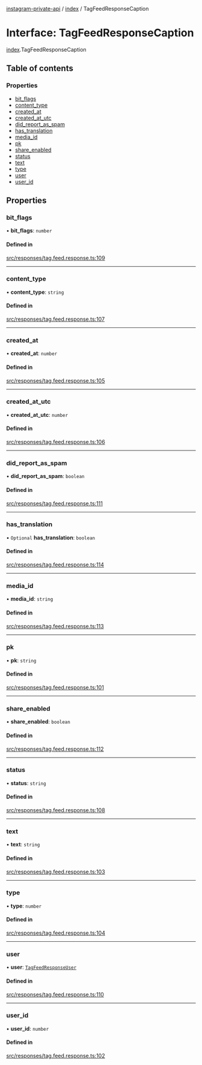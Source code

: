 [instagram-private-api](../../README.md) / [index](../../modules/index.md) / TagFeedResponseCaption

# Interface: TagFeedResponseCaption

[index](../../modules/index.md).TagFeedResponseCaption

## Table of contents

### Properties

- [bit\_flags](TagFeedResponseCaption.md#bit_flags)
- [content\_type](TagFeedResponseCaption.md#content_type)
- [created\_at](TagFeedResponseCaption.md#created_at)
- [created\_at\_utc](TagFeedResponseCaption.md#created_at_utc)
- [did\_report\_as\_spam](TagFeedResponseCaption.md#did_report_as_spam)
- [has\_translation](TagFeedResponseCaption.md#has_translation)
- [media\_id](TagFeedResponseCaption.md#media_id)
- [pk](TagFeedResponseCaption.md#pk)
- [share\_enabled](TagFeedResponseCaption.md#share_enabled)
- [status](TagFeedResponseCaption.md#status)
- [text](TagFeedResponseCaption.md#text)
- [type](TagFeedResponseCaption.md#type)
- [user](TagFeedResponseCaption.md#user)
- [user\_id](TagFeedResponseCaption.md#user_id)

## Properties

### bit\_flags

• **bit\_flags**: `number`

#### Defined in

[src/responses/tag.feed.response.ts:109](https://github.com/Nerixyz/instagram-private-api/blob/0e0721c/src/responses/tag.feed.response.ts#L109)

___

### content\_type

• **content\_type**: `string`

#### Defined in

[src/responses/tag.feed.response.ts:107](https://github.com/Nerixyz/instagram-private-api/blob/0e0721c/src/responses/tag.feed.response.ts#L107)

___

### created\_at

• **created\_at**: `number`

#### Defined in

[src/responses/tag.feed.response.ts:105](https://github.com/Nerixyz/instagram-private-api/blob/0e0721c/src/responses/tag.feed.response.ts#L105)

___

### created\_at\_utc

• **created\_at\_utc**: `number`

#### Defined in

[src/responses/tag.feed.response.ts:106](https://github.com/Nerixyz/instagram-private-api/blob/0e0721c/src/responses/tag.feed.response.ts#L106)

___

### did\_report\_as\_spam

• **did\_report\_as\_spam**: `boolean`

#### Defined in

[src/responses/tag.feed.response.ts:111](https://github.com/Nerixyz/instagram-private-api/blob/0e0721c/src/responses/tag.feed.response.ts#L111)

___

### has\_translation

• `Optional` **has\_translation**: `boolean`

#### Defined in

[src/responses/tag.feed.response.ts:114](https://github.com/Nerixyz/instagram-private-api/blob/0e0721c/src/responses/tag.feed.response.ts#L114)

___

### media\_id

• **media\_id**: `string`

#### Defined in

[src/responses/tag.feed.response.ts:113](https://github.com/Nerixyz/instagram-private-api/blob/0e0721c/src/responses/tag.feed.response.ts#L113)

___

### pk

• **pk**: `string`

#### Defined in

[src/responses/tag.feed.response.ts:101](https://github.com/Nerixyz/instagram-private-api/blob/0e0721c/src/responses/tag.feed.response.ts#L101)

___

### share\_enabled

• **share\_enabled**: `boolean`

#### Defined in

[src/responses/tag.feed.response.ts:112](https://github.com/Nerixyz/instagram-private-api/blob/0e0721c/src/responses/tag.feed.response.ts#L112)

___

### status

• **status**: `string`

#### Defined in

[src/responses/tag.feed.response.ts:108](https://github.com/Nerixyz/instagram-private-api/blob/0e0721c/src/responses/tag.feed.response.ts#L108)

___

### text

• **text**: `string`

#### Defined in

[src/responses/tag.feed.response.ts:103](https://github.com/Nerixyz/instagram-private-api/blob/0e0721c/src/responses/tag.feed.response.ts#L103)

___

### type

• **type**: `number`

#### Defined in

[src/responses/tag.feed.response.ts:104](https://github.com/Nerixyz/instagram-private-api/blob/0e0721c/src/responses/tag.feed.response.ts#L104)

___

### user

• **user**: [`TagFeedResponseUser`](TagFeedResponseUser.md)

#### Defined in

[src/responses/tag.feed.response.ts:110](https://github.com/Nerixyz/instagram-private-api/blob/0e0721c/src/responses/tag.feed.response.ts#L110)

___

### user\_id

• **user\_id**: `number`

#### Defined in

[src/responses/tag.feed.response.ts:102](https://github.com/Nerixyz/instagram-private-api/blob/0e0721c/src/responses/tag.feed.response.ts#L102)
